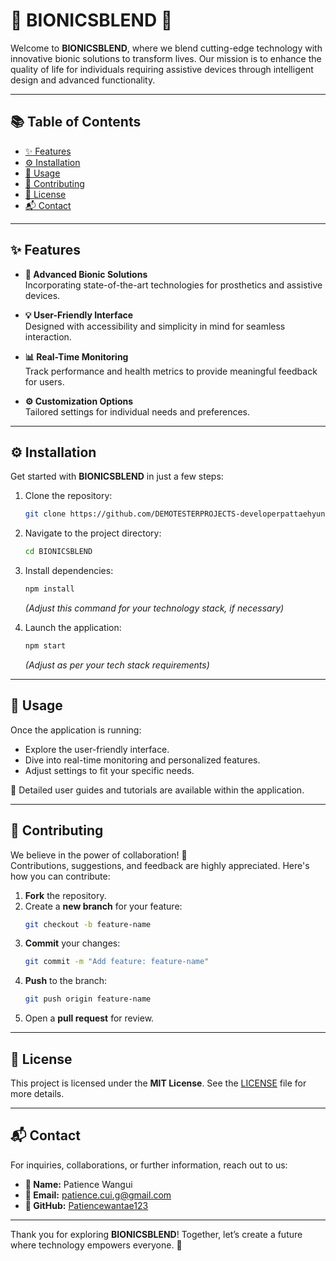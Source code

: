 # 🌟 BIONICSBLEND 🌟

Welcome to **BIONICSBLEND**, where we blend cutting-edge technology with innovative bionic solutions to transform lives. Our mission is to enhance the quality of life for individuals requiring assistive devices through intelligent design and advanced functionality.

---

## 📚 Table of Contents

- [✨ Features](#-features)
- [⚙️ Installation](#️-installation)
- [🚀 Usage](#-usage)
- [🤝 Contributing](#-contributing)
- [📄 License](#-license)
- [📬 Contact](#-contact)

---

## ✨ Features

- **🚀 Advanced Bionic Solutions**  
  Incorporating state-of-the-art technologies for prosthetics and assistive devices.
  
- **💡 User-Friendly Interface**  
  Designed with accessibility and simplicity in mind for seamless interaction.

- **📊 Real-Time Monitoring**  
  Track performance and health metrics to provide meaningful feedback for users.

- **⚙️ Customization Options**  
  Tailored settings for individual needs and preferences.

---

## ⚙️ Installation

Get started with **BIONICSBLEND** in just a few steps:

1. Clone the repository:
   ```bash
   git clone https://github.com/DEMOTESTERPROJECTS-developerpattaehyung/BIONICSBLEND.git
   ```

2. Navigate to the project directory:
   ```bash
   cd BIONICSBLEND
   ```

3. Install dependencies:
   ```bash
   npm install
   ```
   *(Adjust this command for your technology stack, if necessary)*

4. Launch the application:
   ```bash
   npm start
   ```
   *(Adjust as per your tech stack requirements)*

---

## 🚀 Usage

Once the application is running:

- Explore the user-friendly interface.
- Dive into real-time monitoring and personalized features.
- Adjust settings to fit your specific needs.

📖 Detailed user guides and tutorials are available within the application.

---

## 🤝 Contributing

We believe in the power of collaboration! 🎉  
Contributions, suggestions, and feedback are highly appreciated. Here's how you can contribute:

1. **Fork** the repository.
2. Create a **new branch** for your feature:
   ```bash
   git checkout -b feature-name
   ```
3. **Commit** your changes:
   ```bash
   git commit -m "Add feature: feature-name"
   ```
4. **Push** to the branch:
   ```bash
   git push origin feature-name
   ```
5. Open a **pull request** for review.

---

## 📄 License

This project is licensed under the **MIT License**. See the [LICENSE](LICENSE) file for more details.

---

## 📬 Contact

For inquiries, collaborations, or further information, reach out to us:

- **👤 Name:** Patience Wangui  
- **📧 Email:** [patience.cui.g@gmail.com](mailto:patience.cui.g@gmail.com)  
- **🔗 GitHub:** [Patiencewantae123](https://github.com/Patiencewantae123)

---

Thank you for exploring **BIONICSBLEND**! Together, let’s create a future where technology empowers everyone. 🚀  
``` 

